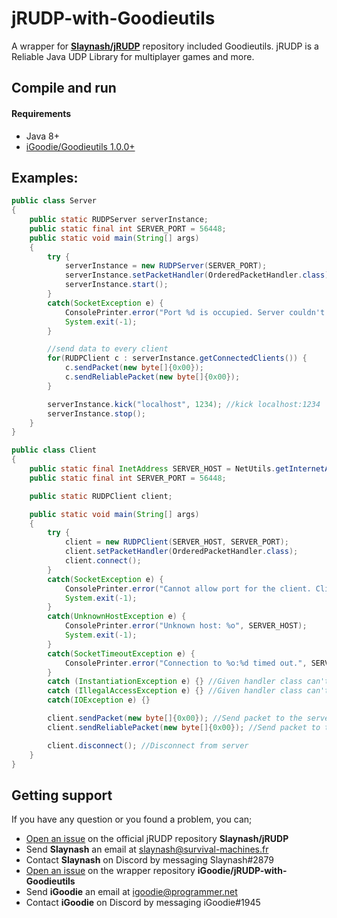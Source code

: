 # jRUDP-with-Goodieutils
A wrapper for [**Slaynash/jRUDP**](https://github.com/Slaynash/jRUDP) repository included Goodieutils.
jRUDP is a Reliable Java UDP Library for multiplayer games and more.

Compile and run
---
#### Requirements
- Java 8+
- [iGoodie/Goodieutils 1.0.0+](https://github.com/iGoodie/Goodieutils)

Examples:
---
```java
public class Server
{
	public static RUDPServer serverInstance;
	public static final int SERVER_PORT = 56448;
	public static void main(String[] args)
	{
		try {
			serverInstance = new RUDPServer(SERVER_PORT);
			serverInstance.setPacketHandler(OrderedPacketHandler.class);
			serverInstance.start();
		}
		catch(SocketException e) {
			ConsolePrinter.error("Port %d is occupied. Server couldn't be initialized.", SERVER_PORT);
			System.exit(-1);
		}

		//send data to every client
		for(RUDPClient c : serverInstance.getConnectedClients()) {
			c.sendPacket(new byte[]{0x00});
			c.sendReliablePacket(new byte[]{0x00});
		}

		serverInstance.kick("localhost", 1234); //kick localhost:1234
		serverInstance.stop();
	}
}
```

```java
public class Client
{
	public static final InetAddress SERVER_HOST = NetUtils.getInternetAdress("localhost");
	public static final int SERVER_PORT = 56448;

	public static RUDPClient client;

	public static void main(String[] args)
	{
		try {
			client = new RUDPClient(SERVER_HOST, SERVER_PORT);
			client.setPacketHandler(OrderedPacketHandler.class);
			client.connect();
		}
		catch(SocketException e) {
			ConsolePrinter.error("Cannot allow port for the client. Client can't be launched.");
			System.exit(-1);
		}
		catch(UnknownHostException e) {
			ConsolePrinter.error("Unknown host: %o", SERVER_HOST);
			System.exit(-1);
		}
		catch(SocketTimeoutException e) {
			ConsolePrinter.error("Connection to %o:%d timed out.", SERVER_HOST, SERVER_PORT);
		}
		catch (InstantiationException e) {} //Given handler class can't be instantiated.
		catch (IllegalAccessException e) {} //Given handler class can't be accessed.
		catch(IOException e) {}

		client.sendPacket(new byte[]{0x00}); //Send packet to the server
		client.sendReliablePacket(new byte[]{0x00}); //Send packet to the server

		client.disconnect(); //Disconnect from server
	}
}
```

## Getting support
If you have any question or you found a problem, you can;
- [Open an issue](https://github.com/Slaynash/jRUDP/issues) on the official jRUDP repository **Slaynash/jRUDP**
- Send **Slaynash** an email at [slaynash@survival-machines.fr](mailto:slaynash@survival-machines.fr)
- Contact **Slaynash** on Discord by messaging Slaynash#2879
- [Open an issue](https://github.com/iGoodie/jRUDP-with-Goodieutils/issues) on the wrapper repository **iGoodie/jRUDP-with-Goodieutils**
- Send **iGoodie** an email at [igoodie@programmer.net](mailto:igoodie@programmer.net)
- Contact **iGoodie** on Discord by messaging iGoodie#1945
